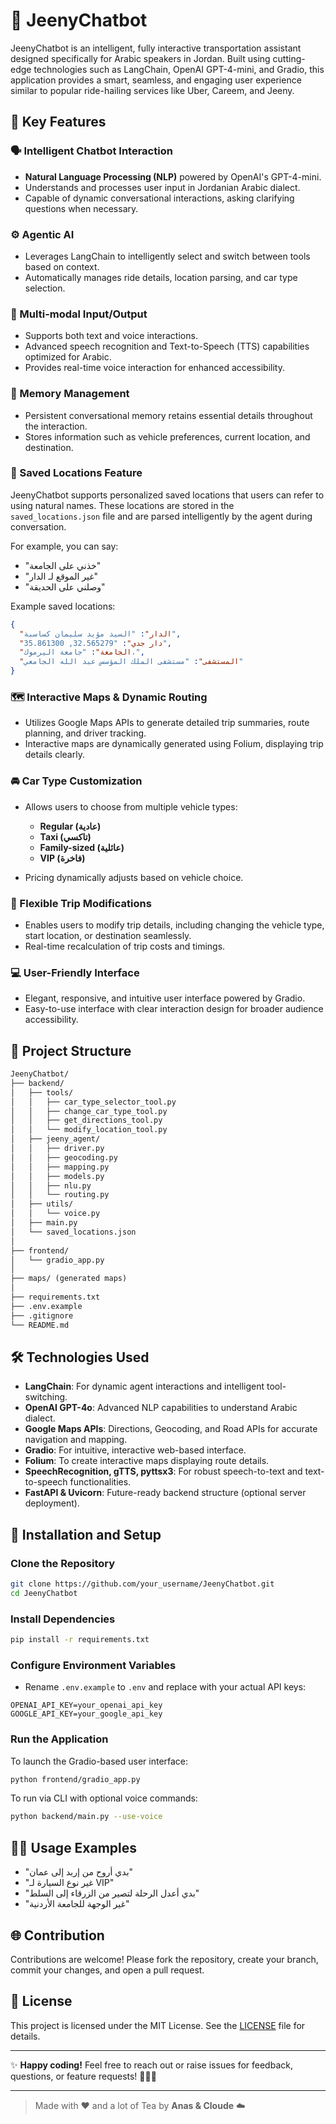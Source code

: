 # 🚗 JeenyChatbot

JeenyChatbot is an intelligent, fully interactive transportation assistant designed specifically for Arabic speakers in Jordan. Built using cutting-edge technologies such as LangChain, OpenAI GPT-4-mini, and Gradio, this application provides a smart, seamless, and engaging user experience similar to popular ride-hailing services like Uber, Careem, and Jeeny.

## 🌟 Key Features

### 🗣️ Intelligent Chatbot Interaction

* **Natural Language Processing (NLP)** powered by OpenAI's GPT-4-mini.
* Understands and processes user input in Jordanian Arabic dialect.
* Capable of dynamic conversational interactions, asking clarifying questions when necessary.

### ⚙️ Agentic AI

* Leverages LangChain to intelligently select and switch between tools based on context.
* Automatically manages ride details, location parsing, and car type selection.

### 🎤 Multi-modal Input/Output

* Supports both text and voice interactions.
* Advanced speech recognition and Text-to-Speech (TTS) capabilities optimized for Arabic.
* Provides real-time voice interaction for enhanced accessibility.

### 🧠 Memory Management

* Persistent conversational memory retains essential details throughout the interaction.
* Stores information such as vehicle preferences, current location, and destination.

### 📍 Saved Locations Feature

JeenyChatbot supports personalized saved locations that users can refer to using natural names. These locations are stored in the `saved_locations.json` file and are parsed intelligently by the agent during conversation.

For example, you can say:

- "خذني على الجامعة"
- "غير الموقع لـ الدار"
- "وصلني على الحديقة"

Example saved locations:
```json
{
  "الدار": "السيد مؤيد سليمان كساسبة",
  "دار جدي": "32.565279, 35.861300",
  "الجامعة": "جامعة اليرموك،",
  "المستشفى": "مستشفى الملك المؤسس عبد الله الجامعي"
}
```

### 🗺️ Interactive Maps & Dynamic Routing

* Utilizes Google Maps APIs to generate detailed trip summaries, route planning, and driver tracking.
* Interactive maps are dynamically generated using Folium, displaying trip details clearly.

### 🚘 Car Type Customization

* Allows users to choose from multiple vehicle types:

  * **Regular (عادية)**
  * **Taxi (تاكسي)**
  * **Family-sized (عائلية)**
  * **VIP (فاخرة)**
* Pricing dynamically adjusts based on vehicle choice.

### 🔄 Flexible Trip Modifications

* Enables users to modify trip details, including changing the vehicle type, start location, or destination seamlessly.
* Real-time recalculation of trip costs and timings.

### 💻 User-Friendly Interface

* Elegant, responsive, and intuitive user interface powered by Gradio.
* Easy-to-use interface with clear interaction design for broader audience accessibility.

## 📂 Project Structure

```markdown
JeenyChatbot/
├── backend/
│   ├── tools/
│   │   ├── car_type_selector_tool.py
│   │   ├── change_car_type_tool.py
│   │   ├── get_directions_tool.py
│   │   └── modify_location_tool.py
│   ├── jeeny_agent/
│   │   ├── driver.py
│   │   ├── geocoding.py
│   │   ├── mapping.py
│   │   ├── models.py
│   │   ├── nlu.py
│   │   └── routing.py
│   ├── utils/
│   │   └── voice.py
│   ├── main.py
│   └── saved_locations.json
│
├── frontend/
│   └── gradio_app.py
│
├── maps/ (generated maps)
│
├── requirements.txt
├── .env.example
├── .gitignore
└── README.md
```

## 🛠️ Technologies Used

* **LangChain**: For dynamic agent interactions and intelligent tool-switching.
* **OpenAI GPT-4o**: Advanced NLP capabilities to understand Arabic dialect.
* **Google Maps APIs**: Directions, Geocoding, and Road APIs for accurate navigation and mapping.
* **Gradio**: For intuitive, interactive web-based interface.
* **Folium**: To create interactive maps displaying route details.
* **SpeechRecognition, gTTS, pyttsx3**: For robust speech-to-text and text-to-speech functionalities.
* **FastAPI & Uvicorn**: Future-ready backend structure (optional server deployment).

## 🚀 Installation and Setup

### Clone the Repository

```bash
git clone https://github.com/your_username/JeenyChatbot.git
cd JeenyChatbot
```

### Install Dependencies

```bash
pip install -r requirements.txt
```

### Configure Environment Variables

* Rename `.env.example` to `.env` and replace with your actual API keys:

```env
OPENAI_API_KEY=your_openai_api_key
GOOGLE_API_KEY=your_google_api_key
```

### Run the Application

To launch the Gradio-based user interface:

```bash
python frontend/gradio_app.py
```

To run via CLI with optional voice commands:

```bash
python backend/main.py --use-voice
```

## 🧑‍💻 Usage Examples

* "بدي أروح من إربد إلى عمان"
* "غير نوع السيارة لـ VIP"
* "بدي أعدل الرحلة لتصير من الزرقاء إلى السلط"
* "غير الوجهة للجامعة الأردنية"

## 🌐 Contribution

Contributions are welcome! Please fork the repository, create your branch, commit your changes, and open a pull request.

## 📜 License

This project is licensed under the MIT License. See the [LICENSE](LICENSE) file for details.

---

✨ **Happy coding!** Feel free to reach out or raise issues for feedback, questions, or feature requests! 🚗💨🎉

---

> Made with ❤️ and a lot of Tea by **Anas & Cloude** ☁️


